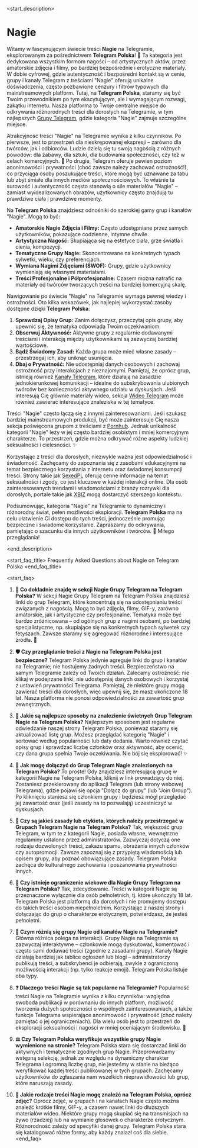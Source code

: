 <start_description>
# Nagie

Witamy w fascynującym świecie treści **Nagie** na Telegramie, eksplorowanym za pośrednictwem **Telegram Polska**! 🔞 Ta kategoria jest dedykowana wszystkim formom nagości – od artystycznych aktów, przez amatorskie zdjęcia i filmy, po bardziej bezpośrednie i erotyczne materiały. W dobie cyfrowej, gdzie autentyczność i bezpośredni kontakt są w cenie, grupy i kanały Telegram z treściami "Nagie" oferują unikalne doświadczenia, często pozbawione cenzury i filtrów typowych dla mainstreamowych platform. Tutaj, na **Telegram Polska**, staramy się być Twoim przewodnikiem po tym ekscytującym, ale i wymagającym rozwagi, zakątku internetu. Nasza platforma to Twoje centralne miejsce do odkrywania różnorodnych treści dla dorosłych na Telegramie, w tym najlepszych [Grupy Telegram](/grupy/), gdzie kategoria "Nagie" zajmuje szczególne miejsce.

Atrakcyjność treści "Nagie" na Telegramie wynika z kilku czynników. Po pierwsze, jest to przestrzeń dla nieskrępowanej ekspresji – zarówno dla twórców, jak i odbiorców. Ludzie dzielą się tu swoją nagością z różnych powodów: dla zabawy, dla sztuki, dla budowania społeczności, czy też w celach komercyjnych. 🍑 Po drugie, Telegram oferuje pewien poziom anonimowości i prywatności (choć zawsze należy zachować ostrożność!), co przyciąga osoby poszukujące treści, które mogą być uznawane za tabu lub zbyt śmiałe dla innych mediów społecznościowych. To właśnie ta surowość i autentyczność często stanowią o sile materiałów "Nagie" – zamiast wyidealizowanych obrazów, użytkownicy często znajdują tu prawdziwe ciała i prawdziwe momenty.

Na **Telegram Polska** znajdziesz odnośniki do szerokiej gamy grup i kanałów "Nagie". Mogą to być:
*   **Amatorskie Nagie Zdjęcia i Filmy:** Często udostępniane przez samych użytkowników, pokazujące codzienne, intymne chwile.
*   **Artystyczna Nagość:** Skupiająca się na estetyce ciała, grze światła i cienia, kompozycji.
*   **Tematyczne Grupy Nagie:** Skoncentrowane na konkretnych typach sylwetki, wieku, czy preferencjach.
*   **Wymiana Nagimi Zdjęciami (SWOF):** Grupy, gdzie użytkownicy wymieniają się własnymi materiałami.
*   **Treści Profesjonalne i Półprofesjonalne:** Czasem można natrafić na materiały od twórców tworzących treści na bardziej komercyjną skalę.

Nawigowanie po świecie "Nagie" na Telegramie wymaga pewnej wiedzy i ostrożności. Oto kilka wskazówek, jak najlepiej wykorzystać zasoby dostępne dzięki **Telegram Polska**:
1.  **Sprawdzaj Opisy Grup:** Zanim dołączysz, przeczytaj opis grupy, aby upewnić się, że tematyka odpowiada Twoim oczekiwaniom.
2.  **Obserwuj Aktywność:** Aktywne grupy z regularnie dodawanymi treściami i interakcją między użytkownikami są zazwyczaj bardziej wartościowe.
3.  **Bądź Świadomy Zasad:** Każda grupa może mieć własne zasady – przestrzegaj ich, aby uniknąć usunięcia.
4.  **Dbaj o Prywatność:** Nie udostępniaj danych osobowych i zachowaj ostrożność przy interakcjach z nieznajomymi.
Pamiętaj, że oprócz grup, istnieją również [Kanały Telegram](/kanaly/), które działają na zasadzie jednokierunkowej komunikacji – idealne do subskrybowania ulubionych twórców bez konieczności aktywnego udziału w dyskusjach. Jeśli interesują Cię głównie materiały wideo, sekcja [Wideo Telegram](/wideo/) może również zawierać interesujące znaleziska w tej tematyce.

Treści "Nagie" często łączą się z innymi zainteresowaniami. Jeśli szukasz bardziej mainstreamowych produkcji, być może zainteresuje Cię nasza sekcja poświęcona grupom z treściami z [Pornhub](/grupy/pornhub/). Jednak unikalność kategorii "Nagie" leży w jej często bardziej osobistym i mniej komercyjnym charakterze. To przestrzeń, gdzie można odkrywać różne aspekty ludzkiej seksualności i cielesności. ✨

Korzystając z treści dla dorosłych, niezwykle ważna jest odpowiedzialność i świadomość. Zachęcamy do zapoznania się z zasobami edukacyjnymi na temat bezpiecznego korzystania z internetu oraz świadomej konsumpcji treści. Strony takie jak [SexedPL](https://sexed.pl) oferują cenne informacje na temat seksualności i zgody, co jest kluczowe w każdej interakcji online. Dla osób zainteresowanych trendami i wiadomościami z branży rozrywki dla dorosłych, portale takie jak [XBIZ](https://www.xbiz.com) mogą dostarczyć szerszego kontekstu.

Podsumowując, kategoria "Nagie" na Telegramie to dynamiczny i różnorodny świat, pełen możliwości eksploracji. **Telegram Polska** ma na celu ułatwienie Ci dostępu do tych treści, jednocześnie promując bezpieczne i świadome korzystanie. Zapraszamy do odkrywania, pamiętając o szacunku dla innych użytkowników i twórców. 🚀 Miłego przeglądania!

<end_description>

<start_faq_title>
Frequently Asked Questions about Nagie on Telegram Polska
<end_faq_title>

<start_faq>
1. **🤔 Co dokładnie znajdę w sekcji Nagie Grupy Telegram na Telegram Polska?**
W sekcji Nagie Grupy Telegram na Telegram Polska znajdziesz linki do grup Telegram, które koncentrują się na udostępnianiu treści związanych z nagością. Mogą to być zdjęcia, filmy, GIF-y, zarówno amatorskie, jak i artystyczne czy profesjonalne. Tematyka może być bardzo zróżnicowana – od ogólnych grup z nagimi osobami, po bardziej specjalistyczne, np. skupiające się na konkretnych typach sylwetek czy fetyszach. Zawsze staramy się agregować różnorodne i interesujące źródła. 🔞

2. **🛡️ Czy przeglądanie treści z Nagie na Telegram Polska jest bezpieczne?**
Telegram Polska jedynie agreguje linki do grup i kanałów na Telegramie; nie hostujemy żadnych treści. Bezpieczeństwo na samym Telegramie zależy od Twoich działań. Zalecamy ostrożność: nie klikaj w podejrzane linki, nie udostępniaj danych osobowych i korzystaj z ustawień prywatności Telegrama. Pamiętaj, że niektóre grupy mogą zawierać treści dla dorosłych, więc upewnij się, że masz ukończone 18 lat. Nasza platforma nie ponosi odpowiedzialności za zawartość grup zewnętrznych.

3. **🚀 Jakie są najlepsze sposoby na znalezienie świetnych Grup Telegram Nagie na Telegram Polska?**
Najlepszym sposobem jest regularne odwiedzanie naszej strony Telegram Polska, ponieważ staramy się aktualizować listę grup. Możesz przeglądać kategorię "Nagie" i sortować według popularności lub daty dodania. Warto również czytać opisy grup i sprawdzać liczbę członków oraz aktywność, aby ocenić, czy dana grupa spełnia Twoje oczekiwania. Nie bój się eksplorować! ✨

4. **🔗 Jak mogę dołączyć do Grup Telegram Nagie znalezionych na Telegram Polska?**
To proste! Gdy znajdziesz interesującą grupę w kategorii Nagie na Telegram Polska, kliknij w link prowadzący do niej. Zostaniesz przekierowany do aplikacji Telegram (lub strony webowej Telegrama), gdzie pojawi się opcja "Dołącz do grupy" (lub "Join Group"). Po kliknięciu staniesz się członkiem grupy i będziesz mógł przeglądać jej zawartość oraz (jeśli zasady na to pozwalają) uczestniczyć w dyskusjach.

5. **📜 Czy są jakieś zasady lub etykieta, których należy przestrzegać w Grupach Telegram Nagie na Telegram Polska?**
Tak, większość grup Telegram, w tym te z kategorii Nagie, posiada własne, wewnętrzne regulaminy ustalone przez administratorów. Zazwyczaj dotyczą one rodzaju dozwolonych treści, zakazu spamu, obrażania innych członków czy autopromocji. Zawsze zapoznaj się z przypiętą wiadomością lub opisem grupy, aby poznać obowiązujące zasady. Telegram Polska zachęca do kulturalnego zachowania i poszanowania prywatności innych.

6. **🔞 Czy istnieje ograniczenie wiekowe dla Nagie Grupy Telegram na Telegram Polska?**
Tak, zdecydowanie. Treści w kategorii Nagie są przeznaczone wyłącznie dla osób pełnoletnich, tj. które ukończyły 18 lat. Telegram Polska jest platformą dla dorosłych i nie promujemy dostępu do takich treści osobom niepełnoletnim. Korzystając z naszej strony i dołączając do grup o charakterze erotycznym, potwierdzasz, że jesteś pełnoletni.

7. **🔄 Czym różnią się grupy Nagie od kanałów Nagie na Telegramie?**
Główna różnica polega na interakcji. Grupy Nagie na Telegramie są zazwyczaj interaktywne – członkowie mogą dyskutować, komentować i często sami dodawać treści (zgodnie z zasadami grupy). Kanały Nagie działają bardziej jak tablice ogłoszeń lub blogi – administratorzy publikują treści, a subskrybenci je odbierają, zwykle z ograniczoną możliwością interakcji (np. tylko reakcje emoji). Telegram Polska listuje oba typy.

8. **❓ Dlaczego treści Nagie są tak popularne na Telegramie?**
Popularność treści Nagie na Telegramie wynika z kilku czynników: względna swoboda publikacji w porównaniu do innych platform, możliwość tworzenia dużych społeczności o wspólnych zainteresowaniach, a także funkcje Telegrama wspierające anonimowość i prywatność (choć należy pamiętać o jej ograniczeniach). Dla wielu osób jest to przestrzeń do eksploracji seksualności i nagości w mniej oceniającym środowisku. 🍑

9. **⚖️ Czy Telegram Polska weryfikuje wszystkie grupy Nagie wymienione na stronie?**
Telegram Polska stara się dostarczać linki do aktywnych i tematycznie zgodnych grup Nagie. Przeprowadzamy wstępną selekcję, jednak ze względu na dynamiczny charakter Telegrama i ogromną liczbę grup, nie jesteśmy w stanie na bieżąco weryfikować każdej treści publikowanej w tych grupach. Zachęcamy użytkowników do zgłaszania nam wszelkich nieprawidłowości lub grup, które naruszają zasady.

10. **🧐 Jakie rodzaje treści Nagie mogę znaleźć na Telegram Polska, oprócz zdjęć?**
Oprócz zdjęć, w grupach i na kanałach Nagie często można znaleźć krótkie filmy, GIF-y, a czasem nawet linki do dłuższych materiałów wideo. Niektóre grupy mogą skupiać się na transmisjach na żywo (rzadziej) lub na wymianie głosówek o charakterze erotycznym. Różnorodność zależy od specyfiki danej grupy. Telegram Polska stara się katalogować różne formy, aby każdy znalazł coś dla siebie.
<end_faq>